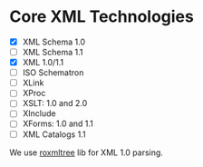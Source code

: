 # Core XML Technologies

- [x] XML Schema 1.0  
- [ ] XML Schema 1.1  
- [x] XML 1.0/1.1  
- [ ] ISO Schematron  
- [ ] XLink  
- [ ] XProc  
- [ ] XSLT: 1.0 and 2.0  
- [ ] XInclude  
- [ ] XForms: 1.0 and 1.1  
- [ ] XML Catalogs 1.1  

We use [roxmltree](https://github.com/RazrFalcon/roxmltree) lib for XML 1.0 parsing. 